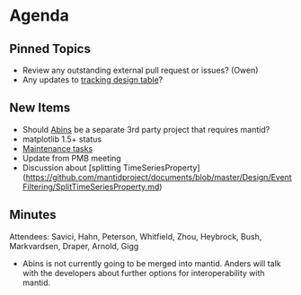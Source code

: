 Agenda
======

Pinned Topics
-------------
* Review any outstanding external pull request or issues? (Owen)
* Any updates to [tracking design table](https://github.com/mantidproject/documents/blob/master/Project-Management/TechnicalSteeringCommittee/reports/TSC-TrackingDesignProposals.md)?

New Items
---------
* Should [Abins](https://github.com/mantidproject/mantid/pull/18435) be a separate 3rd party project that requires mantid?
* matplotlib 1.5+ status
* [Maintenance tasks](../reports/MaintenanceTasks.md)
* Update from PMB meeting
* Discussion about [splitting TimeSeriesProperty] (https://github.com/mantidproject/documents/blob/master/Design/EventFiltering/SplitTimeSeriesProperty.md)

Minutes
-------
Attendees: Savici, Hahn, Peterson, Whitfield, Zhou, Heybrock, Bush, Markvardsen, Draper, Arnold, Gigg

* Abins is not currently going to be merged into mantid. Anders will talk with the developers about further options for interoperability with mantid.
